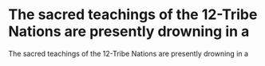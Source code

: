 # The sacred teachings of the 12-Tribe Nations are presently drowning in a

The sacred teachings of the 12-Tribe Nations are presently drowning in a
